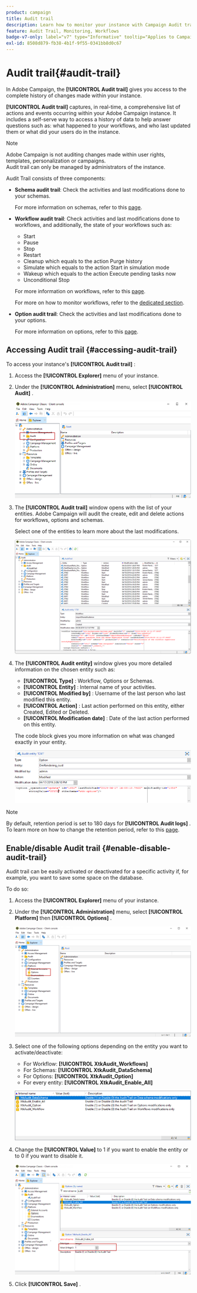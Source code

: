 ```yaml
---
product: campaign
title: Audit trail
description: Learn how to monitor your instance with Campaign Audit trail
feature: Audit Trail, Monitoring, Workflows
badge-v7-only: label="v7" type="Informative" tooltip="Applies to Campaign Classic v7 only"
exl-id: 8508d879-fb38-4b1f-9f55-0341bb8d0c67
---
```

# Audit trail{#audit-trail}



In Adobe Campaign, the **[!UICONTROL Audit trail]** gives you access to the complete history of changes made within your instance.

**[!UICONTROL Audit trail]** captures, in real-time, a comprehensive list of actions and events occurring within your Adobe Campaign instance. It includes a self-serve way to access a history of data to help answer questions such as: what happened to your workflows, and who last updated them or what did your users do in the instance.

>[!NOTE]
>
>Adobe Campaign is not auditing changes made within user rights, templates, personalization or campaigns.  
>Audit trail can only be managed by administrators of the instance.

Audit Trail consists of three components:

* **Schema audit trail**: Check the activities and last modifications done to your schemas.

  For more information on schemas, refer to this [page](../../configuration/using/data-schemas.md).

* **Workflow audit trail**: Check activities and last modifications done to workflows, and additionally, the state of your workflows such as:

    * Start
    * Pause
    * Stop
    * Restart
    * Cleanup which equals to the action Purge history
    * Simulate which equals to the action Start in simulation mode
    * Wakeup which equals to the action Execute pending tasks now
    * Unconditional Stop

  For more information on workflows, refer to this [page](../../workflow/using/about-workflows.md).
  
  For more on how to monitor workflows, refer to the [dedicated section](../../workflow/using/monitoring-workflow-execution.md).

* **Option audit trail**: Check the activities and last modifications done to your options.

  For more information on options, refer to this [page](../../installation/using/configuring-campaign-options.md).

## Accessing Audit trail {#accessing-audit-trail}

To access your instance's **[!UICONTROL Audit trail]** :

1. Access the **[!UICONTROL Explorer]** menu of your instance.
1. Under the **[!UICONTROL Administration]** menu, select **[!UICONTROL Audit]** .

   ![](assets/audit_trail_1.png)

1. The **[!UICONTROL Audit trail]** window opens with the list of your entities. Adobe Campaign will audit the create, edit and delete actions for workflows, options and schemas.

   Select one of the entities to learn more about the last modifications.

   ![](assets/audit_trail_2.png)

1. The **[!UICONTROL Audit entity]** window gives you more detailed information on the chosen entity such as:

    * **[!UICONTROL Type]** : Workflow, Options or Schemas.
    * **[!UICONTROL Entity]** : Internal name of your activities.
    * **[!UICONTROL Modified by]** : Username of the last person who last modified this entity.
    * **[!UICONTROL Action]** : Last action performed on this entity, either Created, Edited or Deleted.
    * **[!UICONTROL Modification date]** : Date of the last action performed on this entity.

   The code block gives you more information on what was changed exactly in your entity.

   ![](assets/audit_trail_3.png)

>[!NOTE]
>
>By default, retention period is set to 180 days for **[!UICONTROL Audit logs]** . To learn more on how to change the retention period, refer to this [page](../../production/using/database-cleanup-workflow.md#deployment-wizard).

## Enable/disable Audit trail {#enable-disable-audit-trail}

Audit trail can be easily activated or deactivated for a specific activity if, for example, you want to save some space on the database.

To do so:

1. Access the **[!UICONTROL Explorer]** menu of your instance.
1. Under the **[!UICONTROL Administration]** menu, select **[!UICONTROL Platform]** then **[!UICONTROL Options]** .

   ![](assets/audit_trail_4.png)

1. Select one of the following options depending on the entity you want to activate/deactivate:

    * For Workflow: **[!UICONTROL XtkAudit_Workflows]** 
    * For Schemas: **[!UICONTROL XtkAudit_DataSchema]** 
    * For Options: **[!UICONTROL XtkAudit_Option]** 
    * For every entity: **[!UICONTROL XtkAudit_Enable_All]**

   ![](assets/audit_trail_5.png)

1. Change the **[!UICONTROL Value]** to 1 if you want to enable the entity or to 0 if you want to disable it.

   ![](assets/audit_trail_6.png)

1. Click **[!UICONTROL Save]** .
